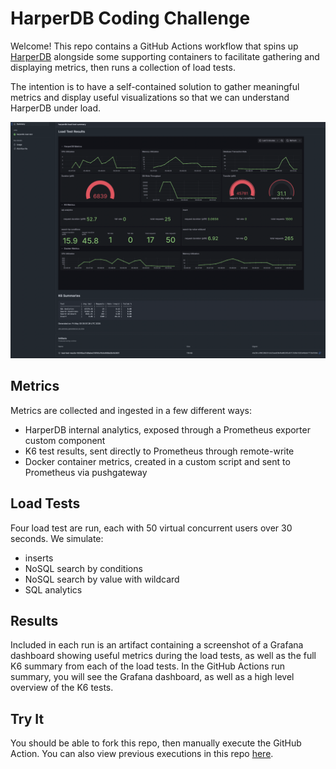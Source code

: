 # HarperDB Coding Challenge

Welcome! This repo contains a GitHub Actions workflow that spins up [HarperDB](https://www.harpersystems.dev) alongside some supporting containers to facilitate gathering and displaying metrics, then runs a collection of load tests.

The intention is to have a self-contained solution to gather meaningful metrics and display useful visualizations so that we can understand HarperDB under load. 

![Dashboard](https://github.com/sleekmountaincat/harperdb-funtimes/raw/refs/heads/main/example.png)

## Metrics 
Metrics are collected and ingested in a few different ways:
* HarperDB internal analytics, exposed through a Prometheus exporter custom component
* K6 test results, sent directly to Prometheus through remote-write
* Docker container metrics, created in a custom script and sent to Prometheus via pushgateway

## Load Tests
Four load test are run, each with 50 virtual concurrent users over 30 seconds. We simulate:
* inserts
* NoSQL search by conditions
* NoSQL search by value with wildcard
* SQL analytics

## Results 
Included in each run is an artifact containing a screenshot of a Grafana dashboard showing useful metrics during the load tests, as well as the full K6 summary from each of the load tests. In the GitHub Actions run summary, you will see the Grafana dashboard, as well as a high level overview of the K6 tests. 

## Try It
You should be able to fork this repo, then manually execute the GitHub Action. You can also view previous executions in this repo [here](https://github.com/sleekmountaincat/harperdb-funtimes/actions/workflows/harperdb-load-test.yaml).
